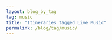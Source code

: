 ```yaml
---
layout: blog_by_tag
tag: music
title: "Itineraries tagged Live Music"
permalink: /blog/tag/music/
---
```

